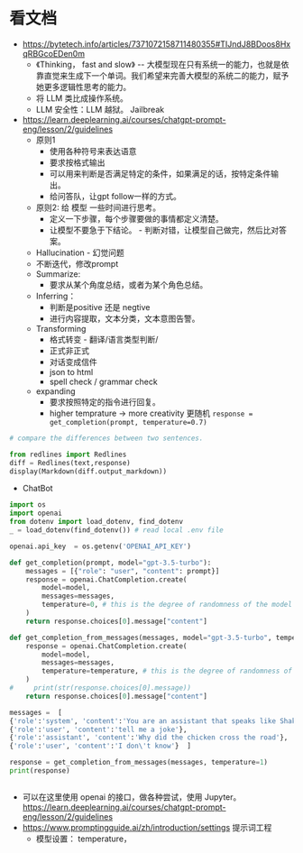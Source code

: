 # 看文档
- https://bytetech.info/articles/7371072158711480355#TIJndJ8BDoos8HxqRBGcoEDen0m
	- 《Thinking， fast and slow》 -- 大模型现在只有系统一的能力，也就是依靠直觉来生成下一个单词。我们希望来完善大模型的系统二的能力，赋予她更多逻辑性思考的能力。 
	- 将 LLM 类比成操作系统。
	- LLM 安全性：LLM 越狱。 Jailbreak
- https://learn.deeplearning.ai/courses/chatgpt-prompt-eng/lesson/2/guidelines
	- 原则1
		- 使用各种符号来表达语意
		- 要求按格式输出
		- 可以用来判断是否满足特定的条件，如果满足的话，按特定条件输出。
		- 给问答队，让gpt follow一样的方式。
	- 原则2: 给 模型 一些时间进行思考。
		- 定义一下步骤，每个步骤要做的事情都定义清楚。
		- 让模型不要急于下结论。 - 判断对错，让模型自己做完，然后比对答案。
	- Hallucination - 幻觉问题
	- 不断迭代，修改prompt
	- Summarize:
		- 要求从某个角度总结，或者为某个角色总结。
	- Inferring：
		- 判断是positive 还是 negtive
		- 进行内容提取，文本分类，文本意图告警。
	- Transforming
		- 格式转变 - 翻译/语言类型判断/
		- 正式非正式
		- 对话变成信件
		- json to html
		- spell check  / grammar check
	- expanding
		- 要求按照特定的指令进行回复。
		- higher temprature -> more creativity 更随机 `response = get_completion(prompt, temperature=0.7)`
```python
# compare the differences between two sentences.

from redlines import Redlines
diff = Redlines(text,response)
display(Markdown(diff.output_markdown))
```
* ChatBot
```python
import os
import openai
from dotenv import load_dotenv, find_dotenv
_ = load_dotenv(find_dotenv()) # read local .env file

openai.api_key  = os.getenv('OPENAI_API_KEY')

def get_completion(prompt, model="gpt-3.5-turbo"):
    messages = [{"role": "user", "content": prompt}]
    response = openai.ChatCompletion.create(
        model=model,
        messages=messages,
        temperature=0, # this is the degree of randomness of the model's output
    )
    return response.choices[0].message["content"]

def get_completion_from_messages(messages, model="gpt-3.5-turbo", temperature=0):
    response = openai.ChatCompletion.create(
        model=model,
        messages=messages,
        temperature=temperature, # this is the degree of randomness of the model's output
    )
#     print(str(response.choices[0].message))
    return response.choices[0].message["content"]

messages =  [  
{'role':'system', 'content':'You are an assistant that speaks like Shakespeare.'},    
{'role':'user', 'content':'tell me a joke'},   
{'role':'assistant', 'content':'Why did the chicken cross the road'},   
{'role':'user', 'content':'I don\'t know'}  ]

response = get_completion_from_messages(messages, temperature=1)
print(response)



```

- 可以在这里使用 openai 的接口，做各种尝试，使用 Jupyter。 https://learn.deeplearning.ai/courses/chatgpt-prompt-eng/lesson/2/guidelines 
- https://www.promptingguide.ai/zh/introduction/settings 提示词工程
	- 模型设置： temperature，